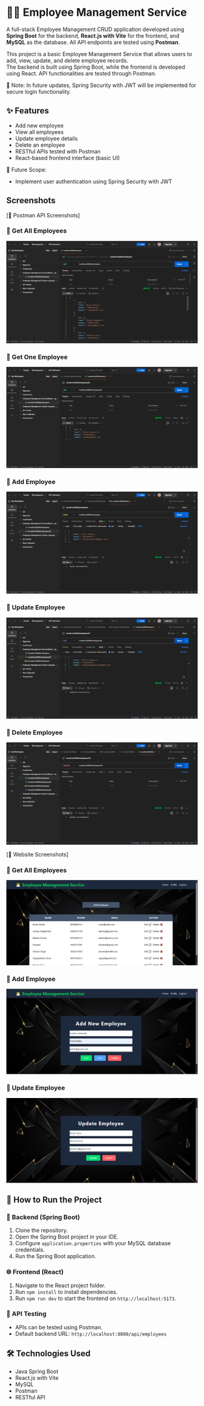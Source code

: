 # 👨‍💼 Employee Management Service
A full-stack Employee Management CRUD application developed using **Spring Boot** for the backend, **React.js with Vite** for the frontend, and **MySQL** as the database. All API endpoints are tested using **Postman**.


This project is a basic Employee Management Service that allows users to add, view, update, and delete employee records.  
The backend is built using Spring Boot, while the frontend is developed using React. API functionalities are tested through Postman.

📌 Note: In future updates, Spring Security with JWT will be implemented for secure login functionality.
## ✨ Features

- Add new employee
- View all employees
- Update employee details
- Delete an employee
- RESTful APIs tested with Postman
- React-based frontend interface (basic UI)

🔐 Future Scope:
- Implement user authentication using Spring Security with JWT

## Screenshots

[📸 Postman API Screenshots]

### 🔹 Get All Employees
![Postman - Get All](./ScreenShots/postman-getall.png)

### 🔹 Get One Employee
![Postman - Get One](./ScreenShots/postman-get.png)

### 🔹 Add Employee
![Postman - Add](./ScreenShots/postman-post.png)

### 🔹 Update Employee
![Postman - Update](./ScreenShots/postman-put.png)

### 🔹 Delete Employee
![Postman - Delete](./ScreenShots/postman-delete.png)

[📸 Website Screenshots]

### 🔹 Get All Employees
![Website - Get All](./ScreenShots/all-employee.png)

### 🔹 Add Employee
![Website - Add](./ScreenShots/add-employee.png)

### 🔹 Update Employee
![Website - Update](./ScreenShots/update-employee.png)
## 🚀 How to Run the Project

### 🔧 Backend (Spring Boot)
1. Clone the repository.
2. Open the Spring Boot project in your IDE.
3. Configure `application.properties` with your MySQL database credentials.
4. Run the Spring Boot application.

### 🌐 Frontend (React)
1. Navigate to the React project folder.
2. Run `npm install` to install dependencies.
3. Run `npm run dev` to start the frontend on `http://localhost:5173`.

### 🧪 API Testing
- APIs can be tested using Postman.
- Default backend URL: `http://localhost:8080/api/employees`
## 🛠️ Technologies Used

- Java Spring Boot
- React.js with Vite
- MySQL
- Postman
- RESTful API
